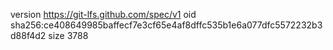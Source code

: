 version https://git-lfs.github.com/spec/v1
oid sha256:ce408649985baffecf7e3cf65e4af8dffc535b1e6a077dfc5572232b3d88f4d2
size 3788
